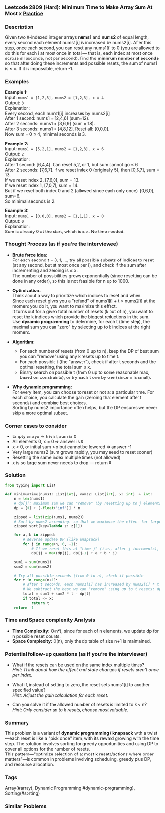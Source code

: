 ### Leetcode 2809 (Hard): Minimum Time to Make Array Sum At Most x [Practice](https://leetcode.com/problems/minimum-time-to-make-array-sum-at-most-x)

### Description  
Given two 0-indexed integer arrays **nums1** and **nums2** of equal length, every second each element nums1[i] is increased by nums2[i]. After this step, once each second, you can reset any nums1[i] to 0 (you are allowed to do this for each i at most once in total — that is, each index at most once across all seconds, not per second). Find the **minimum number of seconds** so that after doing these increments and possible resets, the sum of nums1 is ≤ x. If it is impossible, return -1.

### Examples  

**Example 1:**  
Input: `nums1 = [1,2,3], nums2 = [1,2,3], x = 4`  
Output: `3`  
Explanation:  
Every second, each nums1[i] increases by nums2[i].  
After 1 second: nums1 = [2,4,6] (sum=12).  
After 2 seconds: nums1 = [3,6,9] (sum = 18).  
After 3 seconds: nums1 = [4,8,12]. Reset all: [0,0,0].  
Now sum = 0 ≤ 4, minimal seconds is 3.

**Example 2:**  
Input: `nums1 = [5,2,1], nums2 = [1,2,3], x = 6`  
Output: `2`  
Explanation:  
After 1 second: [6,4,4]. Can reset 5,2, or 1, but sum cannot go ≤ 6.  
After 2 seconds: [7,6,7]. If we reset index 0 (originally 5), then [0,6,7], sum = 13.  
If we reset index 2, [7,6,0], sum = 13.  
If we reset index 1, [7,0,7], sum = 14.  
But if we reset both index 0 and 2 (allowed since each only once): [0,6,0], sum=6.  
So minimal seconds is 2.

**Example 3:**  
Input: `nums1 = [0,0,0], nums2 = [1,1,1], x = 0`  
Output: `0`  
Explanation:  
Sum is already 0 at the start, which is ≤ x. No time needed.

### Thought Process (as if you’re the interviewee)  

- **Brute force idea:**  
  For each second t = 0, 1, ..., try all possible subsets of indices to reset (at any second, but at most once per i), and check if the sum after incrementing and zeroing is ≤ x.  
  The number of possibilities grows exponentially (since resetting can be done in any order), so this is not feasible for n up to 1000.

- **Optimization:**  
  Think about a way to prioritize which indices to reset and when.  
  Since each reset gives you a "refund" of nums1[i] + t × nums2[i] at the moment you do it, you want to maximize this effect.  
  It turns out for a given total number of resets (k out of n), you want to reset the k indices which provide the biggest reductions in the sum.  
  Use **dynamic programming** to determine, for each t (time step), the maximal sum you can "zero" by selecting up to k indices at the right moment.  

- **Algorithm:**  
  - For each number of resets (from 0 up to n), keep the DP of best sum you can "remove" using any k resets up to time t.  
  - For each possible t (the "answer"), check if after t seconds and the optimal resetting, the total sum ≤ x.
  - Binary search on possible t (from 0 up to some reasonable max, based on constraints), or try each t one by one (since n is small).

- **Why dynamic programming:**  
  For every item, you can choose to reset or not at a particular time. For each choice, you calculate the gain (zeroing that element after t seconds) and combine best choices.  
  Sorting by nums2 importance often helps, but the DP ensures we never skip a more optimal subset.

### Corner cases to consider  
- Empty arrays ⇒ trivial, sum is 0
- All elements 0, x = 0 ⇒ answer is 0  
- x < 0, or initial sum > x but cannot be lowered ⇒ answer -1  
- Very large nums2 (sum grows rapidly, you may need to reset sooner)
- Resetting the same index multiple times (not allowed)
- x is so large sum never needs to drop — return 0

### Solution

```python
from typing import List

def minimumTime(nums1: List[int], nums2: List[int], x: int) -> int:
    n = len(nums1)
    # dp[j]: maximum sum we can "remove" (by resetting up to j elements at this step)
    dp = [0] + [-float('inf')] * n

    zipped = list(zip(nums1, nums2))
    # Sort by nums2 ascending, so that we maximize the effect for larger nums2
    zipped.sort(key=lambda z: z[1])

    for a, b in zipped:
        # Reverse update DP (like knapsack)
        for j in range(n, 0, -1):
            # If we reset this at "time j" (i.e., after j increments), gain is a + b × j
            dp[j] = max(dp[j], dp[j-1] + a + b * j)

    sum1 = sum(nums1)
    sum2 = sum(nums2)

    # Try all possible seconds (from 0 to n), check if possible
    for t in range(n+1):
        # After t seconds, each nums1[i] has increased by nums2[i] * t
        # We subtract the best we can "remove" using up to t resets: dp[t]
        total = sum1 + sum2 * t - dp[t]
        if total <= x:
            return t
    return -1
```

### Time and Space complexity Analysis  

- **Time Complexity:** O(n²), since for each of n elements, we update dp for n possible reset counts.
- **Space Complexity:** O(n), only the dp table of size n+1 is maintained.

### Potential follow-up questions (as if you’re the interviewer)  

- What if the resets can be used on the same index multiple times?  
  *Hint: Think about how the effect and state changes if resets aren't once per index.*

- What if, instead of setting to zero, the reset sets nums1[i] to another specified value?  
  *Hint: Adjust the gain calculation for each reset.*

- Can you solve it if the allowed number of resets is limited to k < n?  
  *Hint: Only consider up to k resets, choose most valuable.*

### Summary

This problem is a variant of **dynamic programming / knapsack** with a twist—each reset is like a "pick once" item, with its reward growing with the time step. The solution involves sorting for greedy opportunities and using DP to cover all options for the number of resets.  
This pattern—"optimize selection of at most k resets/actions where order matters"—is common in problems involving scheduling, greedy plus DP, and resource allocation.

### Tags
Array(#array), Dynamic Programming(#dynamic-programming), Sorting(#sorting)

### Similar Problems
